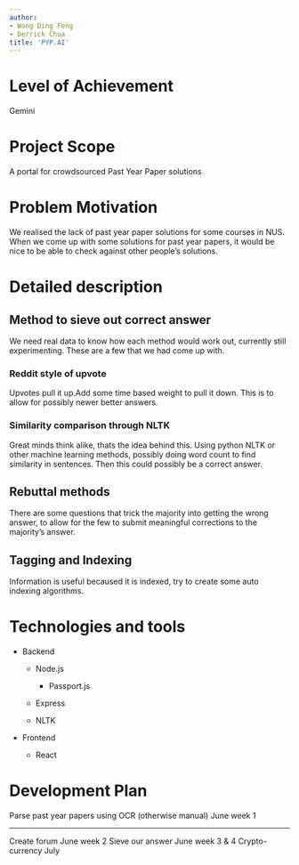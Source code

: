 ```yaml
---
author:
- Wong Ding Feng
- Derrick Chua
title: 'PYP.AI'
---
```


Level of Achievement
====================

Gemini

Project Scope
=============

A portal for crowdsourced Past Year Paper solutions

Problem Motivation
==================

We realised the lack of past year paper solutions for some courses in
NUS. When we come up with some solutions for past year papers, it would
be nice to be able to check against other people’s solutions.

Detailed description
====================

Method to sieve out correct answer
----------------------------------

We need real data to know how each method would work out, currently
still experimenting. These are a few that we had come up with.

### Reddit style of upvote

Upvotes pull it up.Add some time based weight to pull it down. This is
to allow for possibly newer better answers.

### Similarity comparison through NLTK

Great minds think alike, thats the idea behind this. Using python NLTK
or other machine learning methods, possibly doing word count to find
similarity in sentences. Then this could possibly be a correct answer.

Rebuttal methods
----------------

There are some questions that trick the majority into getting the wrong
answer, to allow for the few to submit meaningful corrections to the
majority’s answer.

Tagging and Indexing
--------------------

Information is useful becaused it is indexed, try to create some auto
indexing algorithms.

Technologies and tools
======================

-   Backend

    -   Node.js

        -   Passport.js

    -   Express

    -   NLTK

-   Frontend

    -   React

Development Plan
================

  Parse past year papers using OCR (otherwise manual)   June week 1
  ----------------------------------------------------- -----------------
  Create forum                                          June week 2
  Sieve our answer                                      June week 3 & 4
  Crypto-currency                                       July
